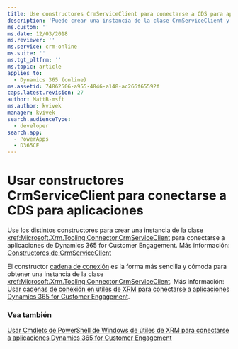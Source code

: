 ```yaml
---
title: Use constructores CrmServiceClient para conectarse a CDS para aplicaciones (Common Data Service para aplicaciones)| Microsoft Docs
description: 'Puede crear una instancia de la clase CrmServiceClient y, a continuación, utilizar uno de los constructores para conectar a Common Data Service para aplicaciones'
ms.custom: ''
ms.date: 12/03/2018
ms.reviewer: ''
ms.service: crm-online
ms.suite: ''
ms.tgt_pltfrm: ''
ms.topic: article
applies_to:
  - Dynamics 365 (online)
ms.assetid: 74862506-a955-4846-a148-ac266f65592f
caps.latest.revision: 27
author: MattB-msft
ms.author: kvivek
manager: kvivek
search.audienceType:
  - developer
search.app:
  - PowerApps
  - D365CE
---
```

# <a name="use-crmserviceclient-constructors-to-connect-to-cds-for-apps"></a>Usar constructores CrmServiceClient para conectarse a CDS para aplicaciones

Use los distintos constructores para crear una instancia de la clase <xref:Microsoft.Xrm.Tooling.Connector.CrmServiceClient> para conectarse a aplicaciones de Dynamics 365 for Customer Engagement. Más información: [Constructores de CrmServiceClient](https://docs.microsoft.com/en-us/dotnet/api/microsoft.xrm.tooling.connector.crmserviceclient.-ctor)

El constructor [cadena de conexión](https://docs.microsoft.com/en-us/dotnet/api/microsoft.xrm.tooling.connector.crmserviceclient.-ctor?view=dynamics-xrmtooling-ce-9#Microsoft_Xrm_Tooling_Connector_CrmServiceClient__ctor_System_String_) es la forma más sencilla y cómoda para obtener una instancia de la clase <xref:Microsoft.Xrm.Tooling.Connector.CrmServiceClient>. Más información: [Usar cadenas de conexión en útiles de XRM para conectarse a aplicaciones Dynamics 365 for Customer Engagement](use-connection-strings-xrm-tooling-connect.md).

### <a name="see-also"></a>Vea también

[Usar Cmdlets de PowerShell de Windows de útiles de XRM para conectarse a aplicaciones Dynamics 365 for Customer Engagement](use-powershell-cmdlets-xrm-tooling-connect.md) 


